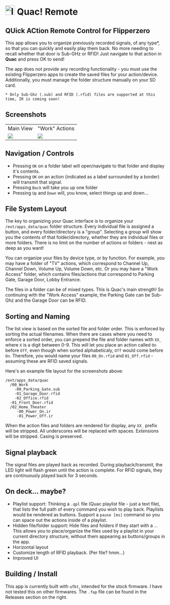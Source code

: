 

# <img src="quac.png" alt="logo" width="30" style="image-rendering: pixelated;"/> Quac! Remote
## QUick ACtion Remote Control for Flipperzero
This app allows you to organize previously recorded signals, of any type*, so that you can quickly and easily play them back. No more needing to recall whether that door is Sub-GHz or RFID! Just navigate to that action in **Quac** and press OK to send!

The app does not provide any recording functionality - you must use the existing Flipperzero apps to create the saved files for your action/device. Additionally, you must manage the folder structure manually on your SD card.

```
* Only Sub-Ghz (.sub) and RFID (.rfid) files are supported at this time, IR is coming soon!
```

## Screenshots
<table align="center">
  <tr>
    <td align="center">Main View</td>
    <td align="center">"Work" Actions</td>
  </tr>
  <tr>
    <td><img src="screenshots/screenshot_1.png"/></td>
    <td><img src="screenshots/screenshot_2.png"/></td>
  </tr>
</table>

## Navigation / Controls
- Pressing `OK` on a folder label will open/navigate to that folder and display it's contents.
- Pressing `OK` on an action (indicated as a label surrounded by a border) will transmit that signal.
- Pressing `Back` will take you up one folder
- Pressing `Up` and `Down` will, you know, select things up and down...

## File System Layout
The key to organizing your Quac interface is to organize your `/ext/apps_data/quac` folder structure. Every individual file is assigned a button, and every folder/directory is a "group". Selecting a group will show you the contents of that folder/directory, whether they are individual files or more folders. There is no limit on the number of actions or folders - nest as deep as you want!

You can organize your files by device type, or by function. For example, you may have a folder of "TV" actions, which correspond to Channel Up, Channel Down, Volume Up, Volume Down, etc. Or you may have a "Work Access" folder, which contains files/actions that correspond to Parking Gate, Garage Door, Lobby Entrance. 

The files in a folder can be of mixed types. This is Quac's main strength! So continuing with the "Work Access" example, the Parking Gate can be Sub-Ghz and the Garage Door can be RFID.

## Sorting and Naming
The list view is based on the sorted file and folder order. This is enforced by sorting the actual filenames. When there are cases where you need to enforce a sorted order, you can prepend the file and folder names with `XX_` where `X` is a digit between 0-9. This will let you place an action called `On` before `Off`, even though when sorted alphabeticaly, `Off` would come before `On`. Therefore, you would name your files `00_On.rfid` and `01_Off.rfid` - assuming these are RFID saved signals.

Here's an example file layout for the screenshots above:
```
/ext/apps_data/quac
  /00_Work
    -00_Parking_Gate.sub
    -01_Garage_Door.rfid
    -02_Office.rfid
  -01_Front_Door.rfid
  /02_Home_Theater
     -00_Power_On.ir
     -01_Power_Off.ir
```

When the action files and folders are rendered for display, any `XX_` prefix will be stripped. All underscores will be replaced with spaces. Extensions will be stripped. Casing is preserved.

## Signal playback
The signal files are played back as recorded. During playback/transmit, the LED light will flash green until the action is complete. For RFID signals, they are continuously played back for 3 seconds.

## On deck... maybe?
- Playlist support: Thinking a `.qpl` file (Quac playlist file - just a text file), that lists the full path of every command you wish to play back. Playlists would be rendered as buttons. Support a `pause [ms]` command so you can space out the actions inside of a playlist.
- Hidden file/folder support: Hide files and folders if they start with a `.`. This allows you to place/organize the files used by a playlist in your current directory structure, without them appearing as buttons/groups in the app.
- Horizontal layout
- Customize length of RFID playback. (Per file? hmm...)
- Improved UI

## Building / Install
This app is currently built with `ufbt`, intended for the stock firmware. I have not tested this on other firmwares. The `.fap` file can be found in the Releases section on the right.
